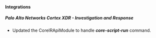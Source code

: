 
#### Integrations

##### Palo Alto Networks Cortex XDR - Investigation and Response

- Updated the CoreIRApiModule to handle ***core-script-run*** command.
